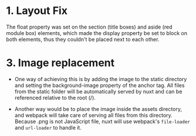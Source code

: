 # 1. Layout Fix

The float property was set on the section (title boxes) and aside (red module box) elements, which made the display property be set to block on both elements, thus they couldn't be placed next to each other.

# 3. Image replacement

- One way of achieving this is by adding the image to the static directory and setting the background-image property of the anchor tag. All files from the static folder will be automatically served by nuxt and can be referenced relative to the root (/).

- Another way would be to place the image inside the assets directory, and webpack will take care of serving all files from this directory. Because .png is not JavaScript file, nuxt will use webpack's `file-loader` and `url-loader` to handle it.
